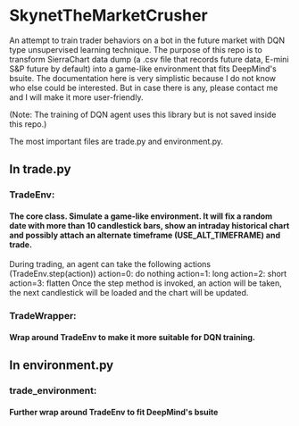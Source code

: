 # SkynetTheMarketCrusher
An attempt to train trader behaviors on a bot in the future market with DQN type unsupervised learning technique. The purpose of this repo is to transform SierraChart data dump (a .csv file that records future data, E-mini S&P future by default) into a game-like environment that fits DeepMind's bsuite. The documentation here is very simplistic because I do not know who else could be interested. But in case there is any, please contact me and I will make it more user-friendly.

(Note: The training of DQN agent uses this library but is not saved inside this repo.)

The most important files are trade.py and environment.py.

## In trade.py

### TradeEnv: 
#### The core class. Simulate a game-like environment. It will fix a random date with more than 10 candlestick bars, show an intraday historical chart and possibly attach an alternate timeframe (USE_ALT_TIMEFRAME) and trade. 

During trading, an agent can take the following actions (TradeEnv.step(action))
action=0: do nothing
action=1: long
action=2: short
action=3: flatten
Once the step method is invoked, an action will be taken, the next candlestick will be loaded and the chart will be updated.

### TradeWrapper: 
#### Wrap around TradeEnv to make it more suitable for DQN training.
## In environment.py
### trade_environment: 
#### Further wrap around TradeEnv to fit DeepMind's bsuite
